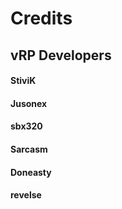 # Credits

## vRP Developers
#### StiviK
#### Jusonex
#### sbx320
#### Sarcasm
#### Doneasty
#### revelse

